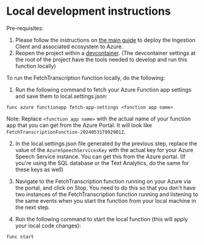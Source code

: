 # Local development instructions

Pre-requisites:
1. Please follow the instructions on [the main guide](./../Setup/guide.md#ingestion-client-setup-instructions) to deploy the Ingestion Client and associated ecosystem to Azure. 
2. Reopen the project within a [devcontainer](https://containers.dev/overview). (The devcontainer settings at the root of the project have the tools needed to develop and run this function locally)

To run the FetchTranscription function locally, do the following:

1. Run the following command to fetch your Azure Function app settings and save them to local.settings.json:

```
func azure functionapp fetch-app-settings <function app name>
```

Note: Replace `<function app name>` with the actual name of your function app that you can get from the Azure Portal. It will look like `FetchTranscriptionFunction-20240531T092901Z`.

2. In the local.settings.json file generated by the previous step, replace the value of the `AzureSpeechServicesKey` with the actual key for your Azure Speech Service instance. You can get this from the Azure portal. (If you're using the SQL database or the Text Analytics, do the same for these keys as well)

3. Navigate to the FetchTranscription function running on your Azure via the portal, and click on Stop. You need to do this so that you don't have two instances of the FetchTranscription function running and listening to the same events when you start the function from your local machine in the next step.

4. Run the following command to start the local function (this will apply your local code changes):

```
func start
```